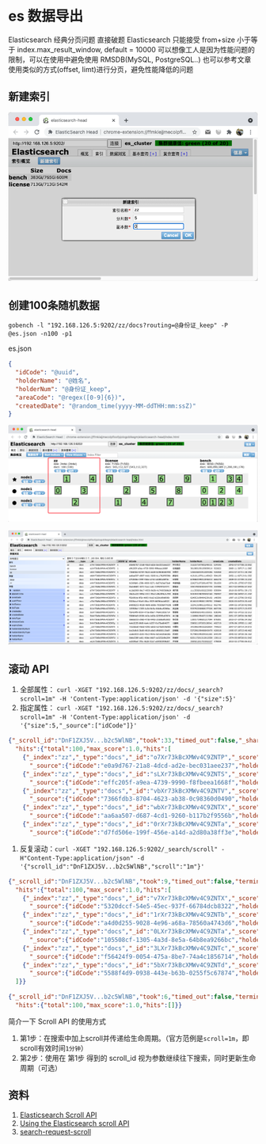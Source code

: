 # es 数据导出

Elasticsearch 经典分页问题
直接破题 Elasticsearch 只能接受 from+size 小于等于 index.max_result_window, default = 10000
可以想像工人是因为性能问题的限制，可以在使用中避免使用 RMSDB(MySQL, PostgreSQL..) 也可以参考文章使用类似的方式(offset, limt)进行分页，避免性能降低的问题

## 新建索引

![img.png](../../_images/img_es_create_index.png)

## 创建100条随机数据

`gobench -l "192.168.126.5:9202/zz/docs?routing=@身份证_keep" -P @es.json -n100 -p1`

es.json

```json
{
  "idCode": "@uuid",
  "holderName": "@姓名",
  "holderNum": "@身份证_keep",
  "areaCode": "@regex([0-9]{6})",
  "createdDate": "@random_time(yyyy-MM-ddTHH:mm:ssZ)"
}
```

![img.png](_images/img_es_random_data.png)

![img.png](_images/img_es_random_data_view.png)

## 滚动 API

1. 全部属性： `curl -XGET "192.168.126.5:9202/zz/docs/_search?scroll=1m" -H 'Content-Type:application/json' -d '{"size":5}'`
1. 指定属性： `curl -XGET "192.168.126.5:9202/zz/docs/_search?scroll=1m" -H 'Content-Type:application/json' -d '{"size":5,"_source":["idCode"]}'`

```json
{"_scroll_id":"DnF1ZXJ5V...b2c5WlNB","took":33,"timed_out":false,"_shards":{"total":5,"successful":5,"skipped":0,"failed":0},
  "hits":{"total":100,"max_score":1.0,"hits":[
    {"_index":"zz","_type":"docs","_id":"o7Xr73kBcXMWv4C9ZNTP","_score":1.0,"_routing":"112237197905248151",
      "_source":{"idCode":"e0a9d767-21a8-4dcd-ad2e-bec031aee237","holderName":"仲孙袲闫","holderNum":"112237197905248151","areaCode":"534195","createdDate":"2042-07-07T08:33:00Z"}},
    {"_index":"zz","_type":"docs","_id":"sLXr73kBcXMWv4C9ZNTS","_score":1.0,"_routing":"36108919910909901X",
      "_source":{"idCode":"effc205f-a9ea-4739-9990-f8fbeea1668f","holderName":"徐离骾缵","holderNum":"36108919910909901X","areaCode":"922622","createdDate":"2069-11-30T17:11:38Z"}},
    {"_index":"zz","_type":"docs","_id":"vbXr73kBcXMWv4C9ZNTV","_score":1.0,"_routing":"125618201912304306",
      "_source":{"idCode":"7366fdb3-8704-4623-ab38-0c98360d0490","holderName":"许懕俎","holderNum":"125618201912304306","areaCode":"425058","createdDate":"2015-07-31T11:18:19Z"}},
    {"_index":"zz","_type":"docs","_id":"wbXr73kBcXMWv4C9ZNTX","_score":1.0,"_routing":"419101197011145423",
      "_source":{"idCode":"aa6aa507-d687-4cd1-9260-b117b2f9556b","holderName":"郝諭垊","holderNum":"419101197011145423","areaCode":"504195","createdDate":"2052-11-02T13:01:35Z"}},
    {"_index":"zz","_type":"docs","_id":"0rXr73kBcXMWv4C9ZNTa","_score":1.0,"_routing":"61986019901204651X",
      "_source":{"idCode":"d7fd506e-199f-456e-a14d-a2d80a38ff3e","holderName":"宋憱摼","holderNum":"61986019901204651X","areaCode":"665278","createdDate":"2009-01-21T09:13:23Z"}}]}}
```

1. 反复滚动：`curl -XGET "192.168.126.5:9202/_search/scroll" -H"Content-Type:application/json" -d '{"scroll_id":"DnF1ZXJ5V...b2c5WlNB","scroll":"1m"}'`

```json
{"_scroll_id":"DnF1ZXJ5V...b2c5WlNB","took":9,"timed_out":false,"terminated_early":true,"_shards":{"total":5,"successful":5,"skipped":0,"failed":0},
  "hits":{"total":100,"max_score":1.0,"hits":[
    {"_index":"zz","_type":"docs","_id":"v7Xr73kBcXMWv4C9ZNTX","_score":1.0,"_routing":"814610199001159752",
      "_source":{"idCode":"5320dccf-54e5-45ec-937f-66784dcb8322","holderName":"翟釞重","holderNum":"814610199001159752","areaCode":"335682","createdDate":"2020-03-04T15:33:44Z"}},
    {"_index":"zz","_type":"docs","_id":"1rXr73kBcXMWv4C9ZNTb","_score":1.0,"_routing":"323413198612145612",
      "_source":{"idCode":"a4d0d255-9028-4e96-a68a-78560a4743d6","holderName":"甘雇飋","holderNum":"323413198612145612","areaCode":"062746","createdDate":"1994-02-19T20:42:09Z"}},
    {"_index":"zz","_type":"docs","_id":"0LXr73kBcXMWv4C9ZNTa","_score":1.0,"_routing":"533792200808177326",
      "_source":{"idCode":"105508cf-1305-4a3d-8e5a-64b8ea9266bc","holderName":"高扂攁","holderNum":"533792200808177326","areaCode":"667156","createdDate":"1990-02-02T17:23:57Z"}},
    {"_index":"zz","_type":"docs","_id":"3LXr73kBcXMWv4C9ZNTc","_score":1.0,"_routing":"428909201401105931",
      "_source":{"idCode":"f56424f9-0054-475a-8be7-74a4c1856714","holderName":"曹礶罹","holderNum":"428909201401105931","areaCode":"838346","createdDate":"2067-02-14T22:32:21Z"}},
    {"_index":"zz","_type":"docs","_id":"5bXr73kBcXMWv4C9ZNTd","_score":1.0,"_routing":"11089819940713156X",
      "_source":{"idCode":"5588f4d9-0938-443e-b63b-0255f5c67874","holderName":"华工輣","holderNum":"11089819940713156X","areaCode":"188240","createdDate":"2051-07-28T20:36:58Z"}}
  ]}}
```

```json
{"_scroll_id":"DnF1ZXJ5V...b2c5WlNB","took":6,"timed_out":false,"terminated_early":true,"_shards":{"total":5,"successful":5,"skipped":0,"failed":0},
  "hits":{"total":100,"max_score":1.0,"hits":[]}}
```

简介一下 Scroll API 的使用方式

1. 第1步：在搜索中加上scroll并传递给生命周期。（官方范例是`scroll=1m`，即scroll有效时间`1分钟`）
1. 第2步：使用在 第1步 得到的 scroll_id 视为参数继续往下搜索，同时更新生命周期（可选）

## 资料

1. [Elasticsearch Scroll API](https://medium.com/@cc.donn/elasticsearch-scroll-api-751fb07e564d)
1. [Using the Elasticsearch scroll API](https://gist.github.com/cb372/4567f624894706c70e65)
1. [search-request-scroll](https://www.elastic.co/guide/en/elasticsearch/reference/6.8/search-request-scroll.html)
